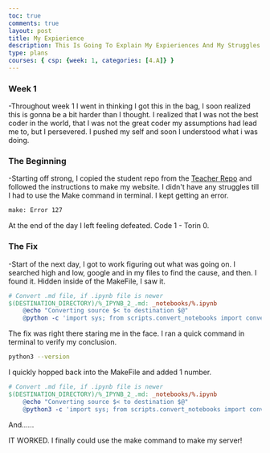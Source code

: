 ```yaml
---
toc: true
comments: true
layout: post
title: My Expierience
description: This Is Going To Explain My Expieriences And My Struggles
type: plans
courses: { csp: {week: 1, categories: [4.A]} }
---
```


### Week 1
-Throughout week 1 I went in thinking I got this in the bag, I soon realized this is gonna be a bit harder than I thought.
I realized that I was not the best coder in the world, that I was not the great coder my assumptions had lead me to, but I persevered. I pushed my self and soon I understood what i was doing.

### The Beginning
-Starting off strong, I copied the student repo from the [Teacher Repo](https://nighthawkcoders.github.io/teacher/) and followed the instructions to make my website. I didn't have any struggles till I had to use the Make command in terminal. I kept getting an error.
```bash
make: Error 127
```
At the end of the day I left feeling defeated. Code 1 - Torin 0.

### The Fix
-Start of the next day, I got to work figuring out what was going on. I searched high and low, google and in my files to find the cause, and then. I found it. Hidden inside of the MakeFile, I saw it.
```MakeFile
# Convert .md file, if .ipynb file is newer
$(DESTINATION_DIRECTORY)/%_IPYNB_2_.md: _notebooks/%.ipynb
	@echo "Converting source $< to destination $@"
	@python -c 'import sys; from scripts.convert_notebooks import convert_single_notebook; convert_single_notebook(sys.argv[1])' "$<"
```

The fix was right there staring me in the face. I ran a quick command in terminal to verify my conclusion.
```bash
python3 --version
```
I quickly hopped back into the MakeFile and added 1 number.
```MakeFile #4
# Convert .md file, if .ipynb file is newer
$(DESTINATION_DIRECTORY)/%_IPYNB_2_.md: _notebooks/%.ipynb
	@echo "Converting source $< to destination $@"
	@python3 -c 'import sys; from scripts.convert_notebooks import convert_single_notebook; convert_single_notebook(sys.argv[1])' "$<"
```
And......


IT WORKED. I finally could use the make command to make my server!


